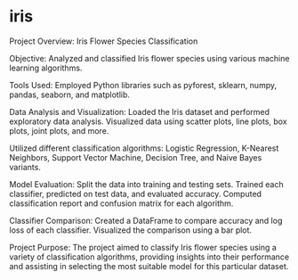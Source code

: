 # iris

Project Overview: Iris Flower Species Classification

Objective: Analyzed and classified Iris flower species using various machine learning algorithms.

Tools Used: Employed Python libraries such as pyforest, sklearn, numpy, pandas, seaborn, and matplotlib.

Data Analysis and Visualization: Loaded the Iris dataset and performed exploratory data analysis. Visualized data using scatter plots, line plots, box plots, joint plots, and more.

Utilized different classification algorithms: Logistic Regression, K-Nearest Neighbors, Support Vector Machine, Decision Tree, and Naive Bayes variants.

Model Evaluation: Split the data into training and testing sets. Trained each classifier, predicted on test data, and evaluated accuracy. Computed classification report and confusion matrix for each algorithm.

Classifier Comparison: Created a DataFrame to compare accuracy and log loss of each classifier. Visualized the comparison using a bar plot.

Project Purpose: The project aimed to classify Iris flower species using a variety of classification algorithms, providing insights into their performance and assisting in selecting the most suitable model for this particular dataset.
